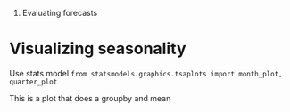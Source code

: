1. Evaluating forecasts

# Visualizing seasonality
Use stats model
`from statsmodels.graphics.tsaplots import month_plot, quarter_plot`

This is a plot that does a groupby and mean

